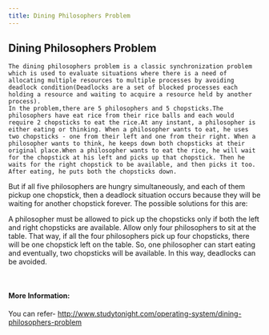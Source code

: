 ```yaml
---
title: Dining Philosophers Problem
---
```

## Dining Philosophers Problem
    The dining philosophers problem is a classic synchronization problem which is used to evaluate situations where there is a need of allocating multiple resources to multiple processes by avoiding deadlock condition(Deadlocks are a set of blocked processes each holding a resource and waiting to acquire a resource held by another process).
    In the problem,there are 5 philosophers and 5 chopsticks.The philosophers have eat rice from their rice balls and each would require 2 chopsticks to eat the rice.At any instant, a philosopher is either eating or thinking. When a philosopher wants to eat, he uses two chopsticks - one from their left and one from their right. When a philosopher wants to think, he keeps down both chopsticks at their original place.When a philosopher wants to eat the rice, he will wait for the chopstick at his left and picks up that chopstick. Then he waits for the right chopstick to be available, and then picks it too. After eating, he puts both the chopsticks down.

But if all five philosophers are hungry simultaneously, and each of them pickup one chopstick, then a deadlock situation occurs because they will be waiting for another chopstick forever. The possible solutions for this are:

A philosopher must be allowed to pick up the chopsticks only if both the left and right chopsticks are available.
Allow only four philosophers to sit at the table. That way, if all the four philosophers pick up four chopsticks, there will be one chopstick left on the table. So, one philosopher can start eating and eventually, two chopsticks will be available. In this way, deadlocks can be avoided.

    


#### More Information:
You can refer- http://www.studytonight.com/operating-system/dining-philosophers-problem

